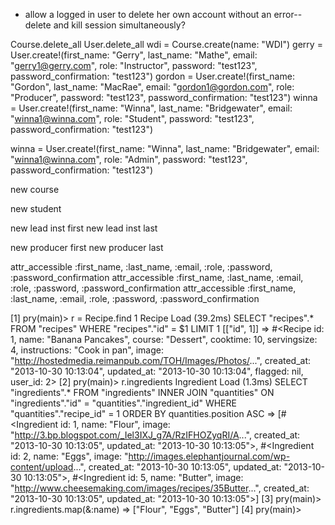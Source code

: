 * allow a logged in user to delete her own account without an error--delete and kill session simultaneously?


Course.delete_all
User.delete_all
wdi = Course.create(name: "WDI")
gerry = User.create!(first_name: "Gerry", last_name: "Mathe", email: "gerry1@gerry.com", role: "Instructor", password: "test123", password_confirmation: "test123")
gordon = User.create!(first_name: "Gordon", last_name: "MacRae", email: "gordon1@gordon.com", role: "Producer", password: "test123", password_confirmation: "test123")
winna = User.create!(first_name: "Winna", last_name: "Bridgewater", email: "winna1@winna.com", role: "Student", password: "test123", password_confirmation: "test123")

winna = User.create!(first_name: "Winna", last_name: "Bridgewater", email: "winna1@winna.com", role: "Admin", password: "test123", password_confirmation: "test123")

new course

new student

new lead inst first
new lead inst last

new producer first
new producer last





attr_accessible :first_name, :last_name, :email, :role, :password, :password_confirmation
attr_accessible :first_name, :last_name, :email, :role, :password, :password_confirmation
attr_accessible :first_name, :last_name, :email, :role, :password, :password_confirmation





[1] pry(main)> r = Recipe.find 1
  Recipe Load (39.2ms)  SELECT "recipes".* FROM "recipes" WHERE "recipes"."id" = $1 LIMIT 1  [["id", 1]]
=> #<Recipe id: 1, name: "Banana Pancakes", course: "Dessert", cooktime: 10, servingsize: 4, instructions: "Cook in pan", image: "http://hostedmedia.reimanpub.com/TOH/Images/Photos/...", created_at: "2013-10-30 10:13:04", updated_at: "2013-10-30 10:13:04", flagged: nil, user_id: 2>
[2] pry(main)> r.ingredients
  Ingredient Load (1.3ms)  SELECT "ingredients".* FROM "ingredients" INNER JOIN "quantities" ON "ingredients"."id" = "quantities"."ingredient_id" WHERE "quantities"."recipe_id" = 1 ORDER BY quantities.position ASC
=> [#<Ingredient id: 1, name: "Flour", image: "http://3.bp.blogspot.com/_Iel3IXJ_g7A/RzIFHOZyqRI/A...", created_at: "2013-10-30 10:13:05", updated_at: "2013-10-30 10:13:05">,
 #<Ingredient id: 2, name: "Eggs", image: "http://images.elephantjournal.com/wp-content/upload...", created_at: "2013-10-30 10:13:05", updated_at: "2013-10-30 10:13:05">,
 #<Ingredient id: 5, name: "Butter", image: "http://www.cheesemaking.com/images/recipes/35Butter...", created_at: "2013-10-30 10:13:05", updated_at: "2013-10-30 10:13:05">]
[3] pry(main)> r.ingredients.map(&:name)
=> ["Flour", "Eggs", "Butter"]
[4] pry(main)> 
